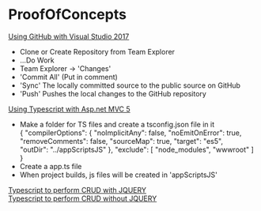 # ProofOfConcepts

[Using GitHub with Visual Studio 2017](https://blogs.msdn.microsoft.com/benjaminperkins/2017/04/04/setting-up-and-using-github-in-visual-studio-2017/)  
* Clone or Create Repository from Team Explorer  
* ...Do Work  
* Team Explorer -> 'Changes'  
* 'Commit All' (Put in comment)  
* 'Sync' The locally committed source to the public source on GitHub  
* 'Push' Pushes the local changes to the GitHub repository  

[Using Typescript with Asp.net MVC 5](http://www.mithunvp.com/using-typescript-with-asp-net-mvc5/)
* Make a folder for TS files and create a tsconfig.json file in it  
  {
    "compilerOptions": {
      "noImplicitAny": false,
      "noEmitOnError": true,
      "removeComments": false,
      "sourceMap": true,
      "target": "es5",    
      "outDir": "../appScriptsJS"
    },
    "exclude": [
      "node_modules",
      "wwwroot"
    ]
  }
* Create a app.ts file  
* When project builds, js files will be created in 'appScriptsJS'  

[Typescript to perform CRUD with JQUERY](https://www.codeguru.com/csharp/.net/using-typescript-to-perform-crud-operations.htm)  
[Typescript to perform CRUD without JQUERY](http://www.binaryintellect.net/articles/d50a4ea1-fd84-4165-a27f-3d6cad2e4a3d.aspx)  

